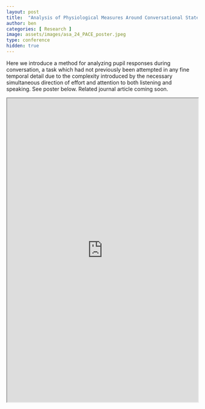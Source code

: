 ```yaml
---
layout: post
title:  "Analysis of Physiological Measures Around Conversational State Changes"
author: ben
categories: [ Research ]
image: assets/images/asa_24_PACE_poster.jpeg
type: conference
hidden: true
---
```


Here we introduce a method for analyzing pupil responses during conversation, a task which had not previously been attempted in any fine temporal detail due to the complexity introduced by the necessary simultaneous direction of effort and attention to both listening and speaking. See poster below. Related journal article coming soon.


<iframe src="https://drive.google.com/file/d/1P35H4z2lXHVod4xCf8DKRc81MuNEClap/preview" style="width:100%;" height="800px" allow="autoplay"></iframe>